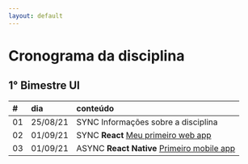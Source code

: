 ```yaml
---
layout: default
---
```


# [](#header-1) Cronograma da disciplina

## [](#header-2) 1° Bimestre UI

| \#  | dia      | conteúdo                                                            |
| :-- | :------- | :------------------------------------------------------------------ |
| 01  | 25/08/21 | SYNC Informações sobre a disciplina                                 |
| 02  | 01/09/21 | SYNC **React** [Meu primeiro web app](react/2021/01-2020-first-app) |
| 03  | 01/09/21 | ASYNC **React Native** [Primeiro mobile app](react)                 |
